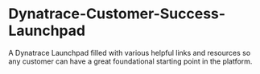 # Dynatrace-Customer-Success-Launchpad
A Dynatrace Launchpad filled with various helpful links and resources so any customer can have a great foundational starting point in the platform.
